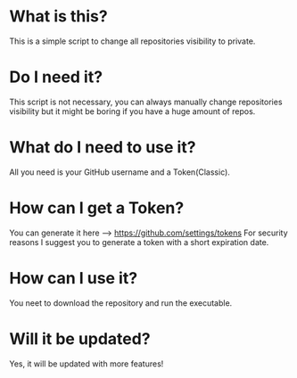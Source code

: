 # What is this?
This is a simple script to change all repositories visibility to private.

# Do I need it?
This script is not necessary, you can always manually change repositories visibility but it might be boring if you have a huge amount of repos.

# What do I need to use it?
All you need is your GitHub username and a Token(Classic).

# How can I get a Token?
You can generate it here --> https://github.com/settings/tokens
For security reasons I suggest you to generate a token with a short expiration date.

# How can I use it?
You neet to download the repository and run the executable.

# Will it be updated?
Yes, it will be updated with more features!
